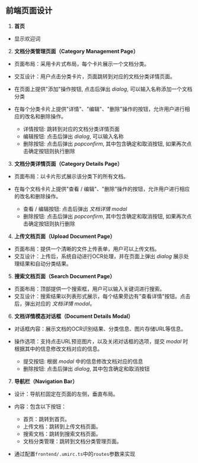## 前端页面设计

1. **首页**

  - 显示欢迎词

2. **文档分类管理页面（Category Management Page）**

  - 页面布局：采用卡片式布局，每个卡片展示一个文档分类。
  - 交互设计：用户点击分类卡片，页面跳转到对应的文档分类详情页面。
  - 在页面上提供"添加"操作按钮, 点击后弹出 _dialog_, 可以输入名称添加一个文档分类
  - 在每个分类卡片上提供"详情"、"编辑"、"删除"操作的按钮，允许用户进行相应的改名和删除操作。

    - 详情按钮: 跳转到对应的文档分类详情页面
    - 编辑按钮: 点击后弹出 _dialog_, 可以输入名称
    - 删除按钮: 点击后弹出 _popconfirm_, 其中包含确定和取消按钮, 如果再次点击确定按钮则执行删除

3. **文档分类详情页面（Category Details Page）**

  - 页面布局：以卡片形式展示该分类下的所有文档。
  - 在每个文档卡片上提供"查看 / 编辑"、"删除"操作的按钮，允许用户进行相应的改名和删除操作。

    - 查看 / 编辑按钮: 点击后弹出 _文档详情 modal_
    - 删除按钮: 点击后弹出 _popconfirm_, 其中包含确定和取消按钮, 如果再次点击确定按钮则执行删除

4. **上传文档页面（Upload Document Page）**

  - 页面布局：提供一个清晰的文件上传表单，用户可以上传文档。
  - 交互设计：上传后，系统自动进行OCR处理，并在页面上弹出 _dialog_ 展示处理结果和自动分类结果。

5. **搜索文档页面（Search Document Page）**

  - 页面布局：顶部提供一个搜索框，用户可以输入关键词进行搜索。
  - 交互设计：搜索结果以列表形式展示，每个结果旁边有"查看详情"按钮。点击后，弹出对应的 _文档详情 modal_。

6. **文档详情模态对话框（Document Details Modal）**

  - 对话框内容：展示文档的OCR识别结果、分类信息、图片存储URL等信息。
  - 操作选项：支持点击URL预览图片，以及关闭对话框的选项，提交 _modal_ 时根据其中的信息修改文档对应的信息。

    - 提交按钮: 根据 _modal_ 中的信息修改文档对应的信息
    - 删除按钮: 点击后弹出 _dialog_, 其中包含确定和取消按钮

7. **导航栏（Navigation Bar）**

  - 设计：导航栏固定在页面的左侧，垂直布局。
  - 内容：包含以下按钮：

    - 首页：跳转到首页。 
    - 上传文档：跳转到上传文档页面。
    - 搜索文档：跳转到搜索文档页面。
    - 文档分类管理：跳转到文档分类管理页面。

  - 通过配置`frontend/.umirc.ts`中的`routes`参数来实现
